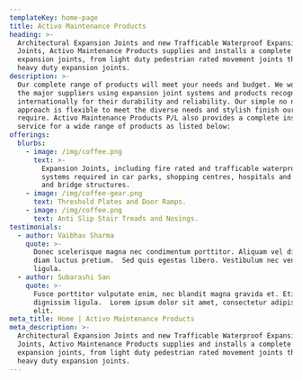 ```yaml
---
templateKey: home-page
title: Activo Maintenance Products
heading: >-
  Architectural Expansion Joints and new Trafficable Waterproof Expansion
  Joints, Activo Maintenance Products supplies and installs a complete range of
  expansion joints, from light duty pedestrian rated movement joints through to
  heavy duty expansion joints.
description: >-
  Our complete range of products will meet your needs and budget. We work with
  the major suppliers using expansion joint systems and products recognised
  internationally for their durability and reliability. Our simple no nonsense
  approach is flexible to meet the diverse needs and stylish finish our clients
  require. Activo Maintenance Products P/L also provides a complete installation
  service for a wide range of products as listed below: 
offerings:
  blurbs:
    - image: /img/coffee.png
      text: >-
        Expansion Joints, including fire rated and trafficable waterproof
        systems required in car parks, shopping centres, hospitals and stadiums
        and bridge structures.
    - image: /img/coffee-gear.png
      text: Threshold Plates and Door Ramps.
    - image: /img/coffee.png
      text: Anti Slip Stair Treads and Nosings.
testimonials:
  - author: Vaibhav Sharma
    quote: >-
      Donec scelerisque magna nec condimentum porttitor. Aliquam vel diam sed
      diam luctus pretium.  Sed quis egestas libero. Vestibulum nec venenatis
      ligula. 
  - author: Subarashi San
    quote: >-
      Fusce porttitor vulputate enim, nec blandit magna gravida et. Etiam et
      dignissim ligula.  Lorem ipsum dolor sit amet, consectetur adipiscing
      elit.
meta_title: Home | Activo Maintenance Products
meta_description: >-
  Architectural Expansion Joints and new Trafficable Waterproof Expansion
  Joints, Activo Maintenance Products supplies and installs a complete range of
  expansion joints, from light duty pedestrian rated movement joints through to
  heavy duty expansion joints.
---
```



